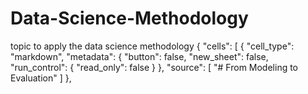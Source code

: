 # Data-Science-Methodology
topic to apply the data science methodology 
{
 "cells": [
  {
   "cell_type": "markdown",
   "metadata": {
    "button": false,
    "new_sheet": false,
    "run_control": {
     "read_only": false
    }
   },
   "source": [
    "# From Modeling to Evaluation"
   ]
  },
